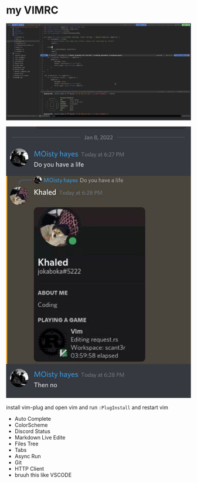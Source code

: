 # my VIMRC


![screen](screen.png)


![discord](discord.png)

install vim-plug and open vim and run `:PlugInstall` and restart vim

* Auto Complete
* ColorScheme
* Discord Status
* Markdown Live Edite
* Files Tree
* Tabs
* Async Run
* Git
* HTTP Client
* bruuh this like VSCODE
